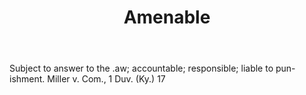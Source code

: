 ---
title: Amenable
letter: A
permalink: "/definitions/amenable.html"
body: Subject to answer to the .aw; accountable; responsible; liable to pun-ishment.
  Miller v. Com., 1 Duv. (Ky.) 17
published_at: '2018-07-07'
source: Black's Law Dictionary
layout: post
---